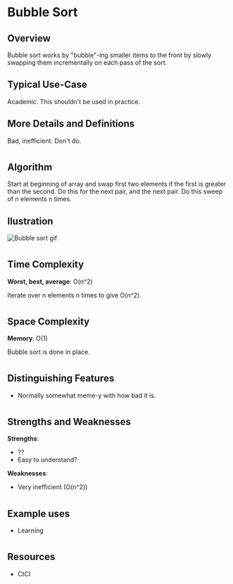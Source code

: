 # Bubble Sort
## Overview

Bubble sort works by "bubble"-ing smaller items to the front by slowly swapping them incrementally on each pass of the sort.

## Typical Use-Case

Academic. This shouldn't be used in practice.

## More Details and Definitions

Bad, inefficient. Don't do.

#
## Algorithm
Start at beginning of array and swap first two elements if the first is greater than the second. Do this for the next pair, and the next pair. Do this sweep of n elements n times.

## Ilustration

![Bubble sort gif](https://upload.wikimedia.org/wikipedia/commons/c/c8/Bubble-sort-example-300px.gif)

#
## Time Complexity
**Worst, best, average**: O(n^2)

Iterate over n elements n times to give O(n^2).

#
## Space Complexity
**Memory**: O(1)

Bubble sort is done in place.

#
## Distinguishing Features
- Normally somewhat meme-y with how bad it is.

#
## Strengths and Weaknesses

**Strengths**:
- ??
- Easy to understand?

**Weaknesses**:
- Very inefficient (O(n^2))

#
## Example uses
- Learning 

#
## Resources
- CtCI

#